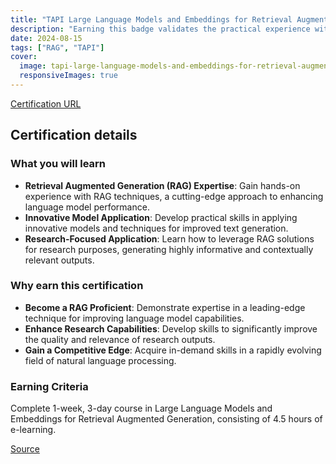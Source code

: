 ```yaml
---
title: "TAPI Large Language Models and Embeddings for Retrieval Augmented Generation"
description: "Earning this badge validates the practical experience with Retrieval Augmented Generation (RAG) solutions, showcasing understanding of this innovative approach that combines pre-trained language models with external knowledge retrieval to generate highly informative and contextually relevant text."
date: 2024-08-15
tags: ["RAG", "TAPI"]
cover:
  image: tapi-large-language-models-and-embeddings-for-retrieval-augmented-generation.png
  responsiveImages: true
---
```


[Certification URL](https://www.credly.com/badges/348847ac-111a-4679-88b6-86d447b4c784/public_url)

## Certification details

### What you will learn

- **Retrieval Augmented Generation (RAG) Expertise**: Gain hands-on experience with RAG techniques, a cutting-edge approach to enhancing language model performance.
- **Innovative Model Application**: Develop practical skills in applying innovative models and techniques for improved text generation.
- **Research-Focused Application**: Learn how to leverage RAG solutions for research purposes, generating highly informative and contextually relevant outputs.


### Why earn this certification

- **Become a RAG Proficient**: Demonstrate expertise in a leading-edge technique for improving language model capabilities.
- **Enhance Research Capabilities**: Develop skills to significantly improve the quality and relevance of research outputs.
- **Gain a Competitive Edge**: Acquire in-demand skills in a rapidly evolving field of natural language processing.


### Earning Criteria
Complete 1-week, 3-day course in Large Language Models and Embeddings for Retrieval Augmented Generation, consisting of 4.5 hours of e-learning.

[Source](https://www.credly.com/badges/348847ac-111a-4679-88b6-86d447b4c784/public_url)